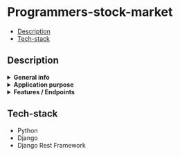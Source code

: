 # Programmers-stock-market

* [Description](#description)
* [Tech-stack](#tech-stack)


## Description
<details><summary><b>General info</b></summary>Backend for german words learning app: Tolle Karten</details>
<details><summary><b>Application purpose</b></summary>
Application serves as a backend for web/mobile application to learn new german words and store your results </details>
<details><summary><b>Features / Endpoints</b></summary>
- Register and login
- Select your language level
- Select your vocabulary area
- Get words to learn
- Save results

</details>

## Tech-stack
<ul>
<li>Python</li>
<li>Django</li>
<li>Django Rest Framework</li>
</ul>

